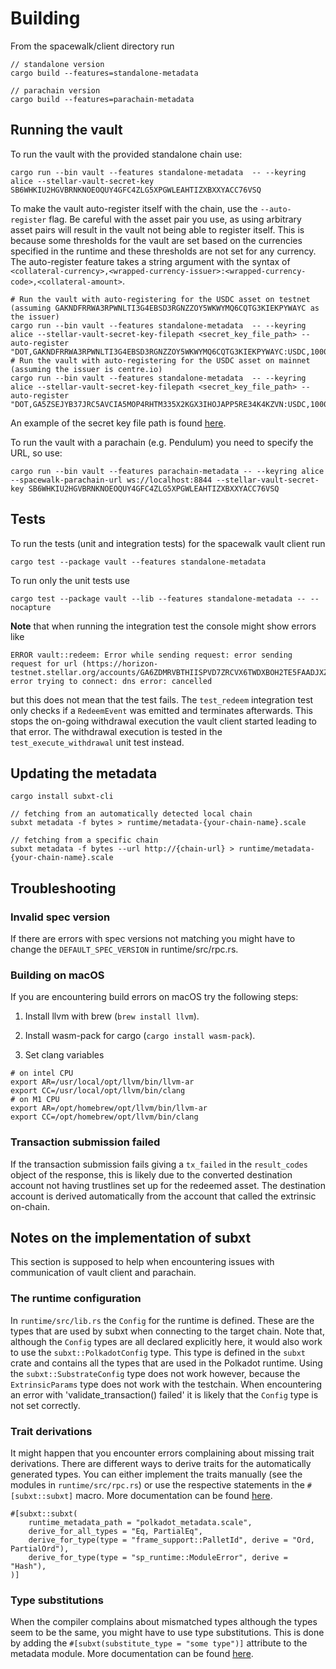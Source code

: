 # Building

From the spacewalk/client directory run

```
// standalone version
cargo build --features=standalone-metadata

// parachain version
cargo build --features=parachain-metadata
```

## Running the vault

To run the vault with the provided standalone chain use:

```
cargo run --bin vault --features standalone-metadata  -- --keyring alice --stellar-vault-secret-key SB6WHKIU2HGVBRNKNOEOQUY4GFC4ZLG5XPGWLEAHTIZXBXXYACC76VSQ
```

To make the vault auto-register itself with the chain, use the `--auto-register` flag.
Be careful with the asset pair you use, as using arbitrary asset pairs will result in the vault not being able to
register itself.
This is because some thresholds for the vault are set based on the currencies specified in the runtime and these
thresholds are not set for any currency.
The auto-register feature takes a string argument with the syntax of `<collateral-currency>,<wrapped-currency-issuer>:<wrapped-currency-code>,<collateral-amount>`.

```
# Run the vault with auto-registering for the USDC asset on testnet (assuming GAKNDFRRWA3RPWNLTI3G4EBSD3RGNZZOY5WKWYMQ6CQTG3KIEKPYWAYC as the issuer)
cargo run --bin vault --features standalone-metadata  -- --keyring alice --stellar-vault-secret-key-filepath <secret_key_file_path> --auto-register "DOT,GAKNDFRRWA3RPWNLTI3G4EBSD3RGNZZOY5WKWYMQ6CQTG3KIEKPYWAYC:USDC,1000000"
# Run the vault with auto-registering for the USDC asset on mainnet (assuming the issuer is centre.io)
cargo run --bin vault --features standalone-metadata  -- --keyring alice --stellar-vault-secret-key-filepath <secret_key_file_path> --auto-register "DOT,GA5ZSEJYB37JRC5AVCIA5MOP4RHTM335X2KGX3IHOJAPP5RE34K4KZVN:USDC,1000000"
```
An example of the secret key file path is found [here](./secret_key).  



To run the vault with a parachain (e.g. Pendulum) you need to specify the URL, so use:
```
cargo run --bin vault --features parachain-metadata -- --keyring alice --spacewalk-parachain-url ws://localhost:8844 --stellar-vault-secret-key SB6WHKIU2HGVBRNKNOEOQUY4GFC4ZLG5XPGWLEAHTIZXBXXYACC76VSQ
```

## Tests

To run the tests (unit and integration tests) for the spacewalk vault client run

```
cargo test --package vault --features standalone-metadata
```

To run only the unit tests use

```
cargo test --package vault --lib --features standalone-metadata -- --nocapture
```

**Note** that when running the integration test the console might show errors like

```
ERROR vault::redeem: Error while sending request: error sending request for url (https://horizon-testnet.stellar.org/accounts/GA6ZDMRVBTHIISPVD7ZRCVX6TWDXBOH2TE5FAADJXZ52YL4GCFI4HOHU): error trying to connect: dns error: cancelled
```

but this does not mean that the test fails.
The `test_redeem` integration test only checks if a `RedeemEvent` was emitted and terminates afterwards.
This stops the on-going withdrawal execution the vault client started leading to that error.
The withdrawal execution is tested in the `test_execute_withdrawal` unit test instead.

## Updating the metadata

```
cargo install subxt-cli

// fetching from an automatically detected local chain
subxt metadata -f bytes > runtime/metadata-{your-chain-name}.scale

// fetching from a specific chain
subxt metadata -f bytes --url http://{chain-url} > runtime/metadata-{your-chain-name}.scale
```

## Troubleshooting

### Invalid spec version

If there are errors with spec versions not matching you might have to change the `DEFAULT_SPEC_VERSION` in
runtime/src/rpc.rs.

### Building on macOS

If you are encountering build errors on macOS try the following steps:

1. Install llvm with brew (`brew install llvm`).

1. Install wasm-pack for cargo (`cargo install wasm-pack`).

1. Set clang variables

```
# on intel CPU
export AR=/usr/local/opt/llvm/bin/llvm-ar
export CC=/usr/local/opt/llvm/bin/clang
# on M1 CPU
export AR=/opt/homebrew/opt/llvm/bin/llvm-ar
export CC=/opt/homebrew/opt/llvm/bin/clang
```

### Transaction submission failed

If the transaction submission fails giving a `tx_failed` in the `result_codes` object of the response, this is likely
due to the converted destination account not having trustlines set up for the redeemed asset.
The destination account is derived automatically from the account that called the extrinsic on-chain.

## Notes on the implementation of subxt

This section is supposed to help when encountering issues with communication of vault client and parachain.

### The runtime configuration

In `runtime/src/lib.rs` the `Config` for the runtime is defined.
These are the types that are used by subxt when connecting to the target chain.
Note that, although the `Config` types are all declared explicitly here, it would also work to use
the `subxt::PolkadotConfig` type.
This type is defined in the `subxt` crate and contains all the types that are used in the Polkadot runtime.
Using the `subxt::SubstrateConfig` type does not work however, because the `ExtrinsicParams` type does not work with the
testchain.
When encountering an error with 'validate_transaction() failed' it is likely that the `Config` type is not set
correctly.

### Trait derivations
It might happen that you encounter errors complaining about missing trait derivations.
There are different ways to derive traits for the automatically generated types.
You can either implement the traits manually (see the modules in `runtime/src/rpc.rs`) or use the respective
statements in the `#[subxt::subxt]` macro.
More documentation can be found [here](https://docs.rs/subxt-macro/latest/subxt_macro/#adding-derives-for-specific-types).
```
#[subxt::subxt(
    runtime_metadata_path = "polkadot_metadata.scale",
    derive_for_all_types = "Eq, PartialEq",
    derive_for_type(type = "frame_support::PalletId", derive = "Ord, PartialOrd"),
    derive_for_type(type = "sp_runtime::ModuleError", derive = "Hash"),
)]
```

### Type substitutions
When the compiler complains about mismatched types although the types seem to be the same, you might have to use type substitutions.
This is done by adding the `#[subxt(substitute_type = "some type")]` attribute to the metadata module.
More documentation can be found [here](https://docs.rs/subxt-macro/latest/subxt_macro/#substituting-types).